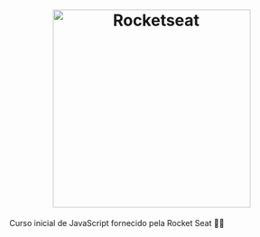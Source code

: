   <h1 align="center">
     <a href="https://rocketseat.com.br" target="_blank"> 
       <img alt="Rocketseat" title="#Rocketseat" src="https://user-images.githubusercontent.com/83096774/160294512-7c3565e4-257a-43fb-b860-220d49e8308c.svg" width="350px" />
    </a>
  </h1>

<div>
  <p>Curso inicial de JavaScript fornecido pela Rocket Seat 🚀💺</p>
</div>
